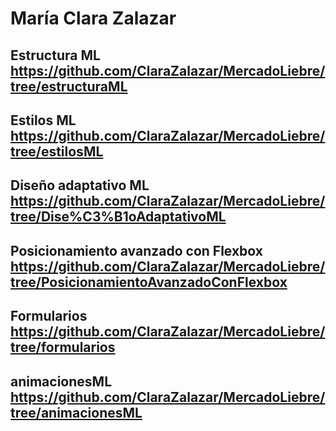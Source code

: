 # María Clara Zalazar
## Estructura ML https://github.com/ClaraZalazar/MercadoLiebre/tree/estructuraML
## Estilos ML https://github.com/ClaraZalazar/MercadoLiebre/tree/estilosML
## Diseño adaptativo ML https://github.com/ClaraZalazar/MercadoLiebre/tree/Dise%C3%B1oAdaptativoML
## Posicionamiento avanzado con Flexbox https://github.com/ClaraZalazar/MercadoLiebre/tree/PosicionamientoAvanzadoConFlexbox
## Formularios https://github.com/ClaraZalazar/MercadoLiebre/tree/formularios
## animacionesML https://github.com/ClaraZalazar/MercadoLiebre/tree/animacionesML
